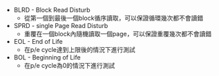 - BLRD - Block Read Disturb
	- 從第一個到最後一個block循序讀取，可以保證循環幾次都不會讀錯
- SPRD - single Page Read Disturb
	- 重覆在一個block內隨機讀取一個page，可以保證重覆幾次都不會讀錯
- EOL - End of Life
	- 在p/e cycle達到上限後的情況下進行測試
- BOL - Beginning of Life
	- 在p/e cycle為0的情況下進行測試